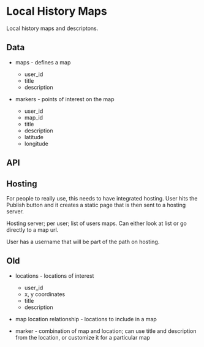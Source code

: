 # Local History Maps
Local history maps and descriptons.

## Data
* maps - defines a map
  * user_id
  * title
  * description

* markers - points of interest on the map
  * user_id
  * map_id
  * title
  * description
  * latitude
  * longitude

## API

## Hosting
For people to really use, this needs to have integrated hosting. User hits
the Publish button and it creates a static page that is then sent to a hosting
server.

Hosting server; per user; list of users maps. Can either look at list or go
directly to a map url.

User has a username that will be part of the path on hosting.

## Old

* locations - locations of interest
  * user_id
  * x, y coordinates
  * title
  * description

* map location relationship - locations to include in a map
* marker - combination of map and location; can use title and description
from the location, or customize it for a particular map
